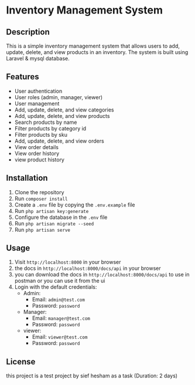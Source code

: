 # Inventory Management System

## Description
This is a simple inventory management system that allows users to add, update, delete, and view products in an inventory. The system is built using Laravel & mysql database.

## Features
- User authentication
- User roles (admin, manager, viewer)
- User management
- Add, update, delete, and view categories
- Add, update, delete, and view products
- Search products by name
- Filter products by category id
- Filter products by sku
- Add, update, delete, and view orders
- View order details
- View order history
- view product history

## Installation
1. Clone the repository
2. Run `composer install`
3. Create a `.env` file by copying the `.env.example` file
4. Run `php artisan key:generate`
5. Configure the database in the `.env` file
6. Run `php artisan migrate --seed`
7. Run `php artisan serve`

## Usage
1. Visit `http://localhost:8000` in your browser
2. the docs in `http://localhost:8000/docs/api` in your browser
3. you can download the docs in `http://localhost:8000/docs/api` to use in postman or you can use it from the ui
2. Login with the default credentials:
   - Admin:
     - Email: `admin@test.com`
     - Password: `password`
   - Manager:
     - Email: `manager@test.com`
     - Password: `password`
   - viewer:
     - Email: `viewer@test.com`
     - Password: `password`

## License
this project is a test project by sief hesham as a task (Duration: 2 days)
